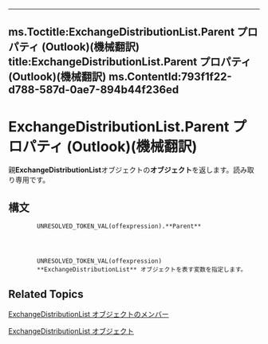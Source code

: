 

---
ms.Toctitle:ExchangeDistributionList.Parent プロパティ (Outlook)(機械翻訳)
title:ExchangeDistributionList.Parent プロパティ (Outlook)(機械翻訳)
ms.ContentId:793f1f22-d788-587d-0ae7-894b44f236ed
---
# ExchangeDistributionList.Parent プロパティ (Outlook)(機械翻訳)




親**ExchangeDistributionList**オブジェクトの**オブジェクト**を返します。読み取り専用です。

## 構文

            UNRESOLVED_TOKEN_VAL(offexpression).**Parent**




            UNRESOLVED_TOKEN_VAL(offexpression)
            **ExchangeDistributionList** オブジェクトを表す変数を指定します。



## Related Topics

[ExchangeDistributionList オブジェクトのメンバー](89105487-3e5b-ee8b-02e0-33ad42bd2fbe.md)

[ExchangeDistributionList オブジェクト](2830dfba-6c0a-a81f-6b98-92ac2aafb59d.md)




